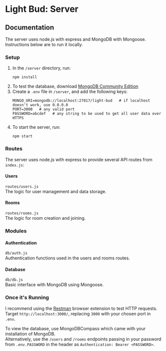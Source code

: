 # Light Bud: Server

## Documentation

The server uses node.js with express and MongoDB with Mongoose. Instructions below are to run it locally.

### Setup

1. In the `/server` directory, run:  
    ```
    npm install
    ```
1. To test the database, download [MongoDB Community Edition](https://www.mongodb.com/try/download/community)
1. Create a `.env` file in `/server`, and add the following keys:
    ```
    MONGO_URI=mongodb://localhost:27017/light-bud   # if localhost doesn't work, use 0.0.0.0
    PORT=3000   # any valid port
    PASSWORD=abcdef   # any string to be used to get all user data over HTTPS
    ```
1. To start the server, run:
    ```
    npm start
    ```

### Routes
The server uses node.js with express to provide several API routes from `index.js`:

#### Users
`routes/users.js`  
The logic for user management and data storage.  

#### Rooms
`routes/rooms.js`  
The logic for room creation and joining.

### Modules

#### Authentication
`db/auth.js`  
Authentication functions used in the users and rooms routes.

#### Database
`db/db.js`  
Basic interface with MongoDB using Mongoose.

### Once it's Running
I recommend using the [Restman](https://chromewebstore.google.com/detail/restman/ihgpcfpkpmdcghlnaofdmjkoemnlijdi) browser extension to test HTTP requests.  
Target `http://localhost:3000/`, replacing `3000` with your chosen port in `.env`.  

To view the database, use MongoDBCompass which came with your installation of MongoDB. <!-- do they have to create the connection? -->  
Alternatively, use the `/users` and `/rooms` endpoints passing in your password from `.env.PASSWORD` in the header as `Authentication: Bearer <PASSWORD>`.